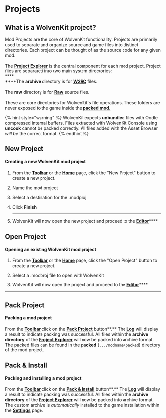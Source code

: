 # Projects

## What is a WolvenKit project?

Mod Projects are the core of WolvenKit functionality. Projects are primarily used to separate and organize source and game files into distinct directories. Each project can be thought of as the source code for any given mod.\
\
The [**Project Explorer**](editor/project-explorer.md) is the central component for each mod project. Project files are separated into two main system directories:\
****\
****The **archive** directory is for [**W2RC**](../help/glossary.md#cr-2-w) files.\
\
The **raw** directory is for [**Raw**](../help/glossary.md#raw) source files.\
\
These are core directories for WolvenKit's file operations. These folders are never exposed to the game inside the [**packed mod.**](../help/glossary.md#packed)

{% hint style="warning" %}
WolvenKit expects **unbundled** files with Oodle compressed internal buffers. Files extracted with WolvenKit Console using **uncook** cannot be packed correctly. All files added with the Asset Browser _will be_ the correct format.
{% endhint %}

## New Project

#### Creating a new WolvenKit mod project

1.  From the [**Toolbar**](editor/toolbar.md#new-project) or the [**Home**](home.md) page, click the "New Project" button to create a new project.


2.  Name the mod project


3.  Select a destination for the .modproj


4.  Click **Finish**

    ****
5. WolvenKit will now open the new project and proceed to the [**Editor**](editor/)****

## Open Project

#### Opening an existing WolvenKit mod project

1.  From the [**Toolbar**](editor/toolbar.md#open-project) or the [**Home**](home.md) page, click the "Open Project" button to create a new project.


2.  Select a .modproj file to open with WolvenKit


3. WolvenKit will now open the project and proceed to the [**Editor**](editor/)****

****

## Pack Project

#### Packing a mod project

From the [**Toolbar**](editor/toolbar.md#pack-project) click on the [**Pack Project**](editor/toolbar.md#pack-project) button**.** The [**Log**](editor/log.md) will display a result to indicate packing was successful. All files within the **archive directory** of the [**Project Explorer**](editor/project-explorer.md) will now be packed into archive format. The packed files can be found in the **packed** (`.../modname/packed`) directory of the mod project.

## Pack & Install

#### Packing and installing a mod project

From the [**Toolbar**](editor/toolbar.md#pack-and-install) click on the [**Pack & Install**](editor/toolbar.md#pack-and-install) button**.** The [**Log**](editor/log.md) will display a result to indicate packing was successful. All files within the **archive directory** of the [**Project Explorer**](editor/project-explorer.md) will now be packed into archive format. The custom archive is _automatically_ installed to the game installation within the [**Settings**](settings.md) page.
